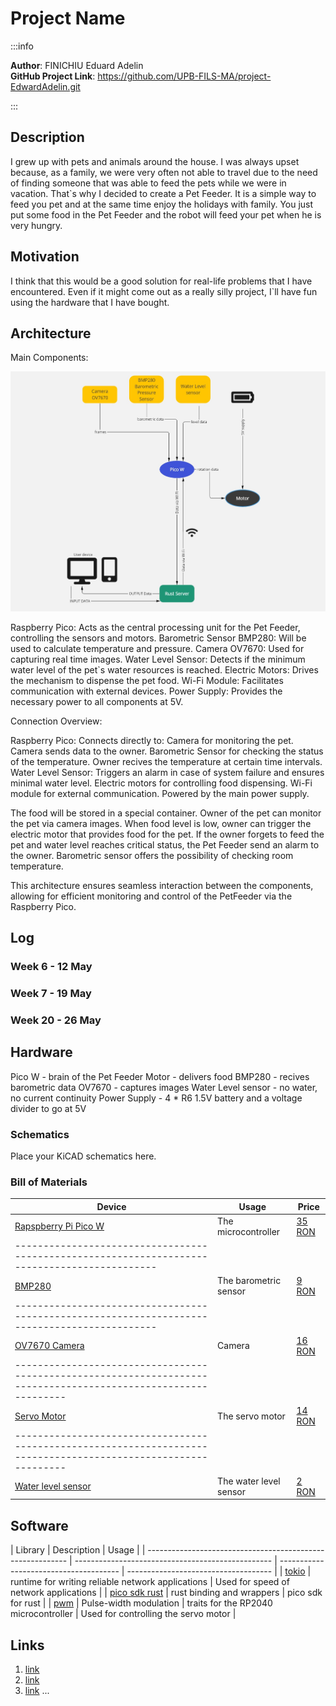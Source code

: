 # Project Name

:::info

**Author**: FINICHIU Eduard Adelin \
**GitHub Project Link**: https://github.com/UPB-FILS-MA/project-EdwardAdelin.git

:::

## Description

I grew up with pets and animals around the house.
I was always upset because, as a family, we were very often not able to travel due to the need of finding someone that was able to feed the pets while we were in vacation.
That`s why I decided to create a Pet Feeder. It is a simple way to feed you pet and at the same time enjoy the holidays with family.
You just put some food in the Pet Feeder and the robot will feed your pet when he is very hungry.

## Motivation

I think that this would be a good solution for real-life problems that I have encountered. Even if it might come out as a really silly project, I`ll have fun using the hardware that I have bought.

## Architecture

Main Components:

![diagram](diagram.jpg)

Raspberry Pico: Acts as the central processing unit for the Pet Feeder, controlling the sensors and motors.
Barometric Sensor BMP280: Will be used to calculate temperature and pressure.
Camera OV7670: Used for capturing real time images.
Water Level Sensor: Detects if the minimum water level of the pet`s water resources is reached.
Electric Motors: Drives the mechanism to dispense the pet food.
Wi-Fi Module: Facilitates communication with external devices.
Power Supply: Provides the necessary power to all components at 5V.

Connection Overview:

Raspberry Pico:
Connects directly to:
Camera for monitoring the pet. Camera sends data to the owner.
Barometric Sensor for checking the status of the temperature. Owner recives the temperature at certain time intervals.
Water Level Sensor: Triggers an alarm in case of system failure and ensures minimal water level.
Electric motors for controlling food dispensing.
Wi-Fi module for external communication.
Powered by the main power supply.

The food will be stored in a special container. Owner of the pet can monitor the pet via camera images. When food level is low, owner can trigger the electric motor that provides food for the pet.
If the owner forgets to feed the pet and water level reaches critical status, the Pet Feeder send an alarm to the owner.
Barometric sensor offers the possibility of checking room temperature.

This architecture ensures seamless interaction between the components, allowing for efficient monitoring and control of the PetFeeder via the Raspberry Pico.

## Log

<!-- write every week your progress here -->

### Week 6 - 12 May

### Week 7 - 19 May

### Week 20 - 26 May

## Hardware

Pico W - brain of the Pet Feeder
Motor - delivers food
BMP280 - recives barometric data
OV7670 - captures images
Water Level sensor - no water, no current continuity
Power Supply - 4 \* R6 1.5V battery and a voltage divider to go at 5V

### Schematics

Place your KiCAD schematics here.

### Bill of Materials

<!-- Fill out this table with all the hardware components that you might need.

The format is
```
| [Device](link://to/device) | This is used ... | [price](link://to/store) |

```

-->

| Device                                                                                                               | Usage                  | Price                                                                                                                      |
| -------------------------------------------------------------------------------------------------------------------- | ---------------------- | -------------------------------------------------------------------------------------------------------------------------- |
| [Rapspberry Pi Pico W](https://www.raspberrypi.com/documentation/microcontrollers/raspberry-pi-pico.html)            | The microcontroller    | [35 RON](https://www.optimusdigital.ro/en/raspberry-pi-boards/12394-raspberry-pi-pico-w.html)                              |
| ---------------------------------------------------------------------------------------------                        |
| [BMP280](https://cdn-shop.adafruit.com/datasheets/BST-BMP280-DS001-11.pdf)                                           | The barometric sensor  | [9 RON](https://www.optimusdigital.ro/en/pressure-sensors/1666-modul-senzor-de-presiune-barometric-bmp280.html)            |
| ---------------------------------------------------------------------------------------------                        |
| [OV7670 Camera](https://web.mit.edu/6.111/www/f2016/tools/OV7670_2006.pdf)                                           | Camera                 | [16 RON](https://www.optimusdigital.ro/en/optical-sensors/624-modul-camera-ov7670.html)                                    |
| ---------------------------------------------------------------------------------------------------------------      |
| [Servo Motor](http://www.ee.ic.ac.uk/pcheung/teaching/DE1_EE/stores/sg90_datasheet.pdf)                              | The servo motor        | [14 RON](https://www.optimusdigital.ro/en/servomotors/26-sg90-micro-servo-motor.html?search_query=servo+motor&results=196) |
| ---------------------------------------------------------------------------------------------------------------      |
| [Water level sensor](https://circuitdigest.com/microcontroller-projects/interfacing-water-level-sensor-with-arduino) | The water level sensor | [2 RON](https://www.optimusdigital.ro/en/others/272-senzor-de-nivel-al-apei.html)                                          |

## Software

| Library                                                    | Description                                       | Usage                                  |
| ---------------------------------------------------------- | ------------------------------------------------- | -------------------------------------- | ------------------------------------ |
| [tokio](https://docs.rs/tokio/latest/tokio/)               | runtime for writing reliable network applications | Used for speed of network applications |
| [pico sdk rust](https://docs.rs/pico-sdk/latest/pico_sdk/) | rust binding and wrappers                         | pico sdk for rust                      |
| [pwm](https://docs.rs/pwm-pca9685/latest/pwm_pca9685/)     | Pulse-width modulation                            | traits for the RP2040 microcontroller  | Used for controlling the servo motor |

## Links

<!-- Add a few links that inspired you and that you think you will use for your project -->

1. [link](https://www.youtube.com/watch?v=vKdQXICO-r0&ab_channel=MrFlashPick)
2. [link](https://www.youtube.com/watch?v=U7KqqlYaXgY&ab_channel=NicoleZhang)
3. [link](https://mi-home.ro/products/xiaomi-smart-pet-food-feeder)
   ...
